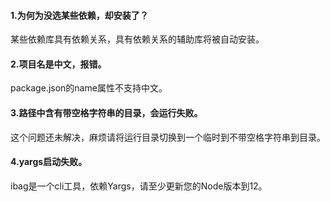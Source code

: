 
#### 1.为何为没选某些依赖，却安装了？

某些依赖库具有依赖关系，具有依赖关系的辅助库将被自动安装。

#### 2.项目名是中文，报错。

package.json的name属性不支持中文。

#### 3.路径中含有带空格字符串的目录，会运行失败。

这个问题还未解决，麻烦请将运行目录切换到一个临时到不带空格字符串到目录。

#### 4.yargs启动失败。

ibag是一个cli工具，依赖Yargs，请至少更新您的Node版本到12。
